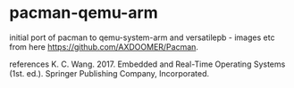 # pacman-qemu-arm
initial port of pacman  to qemu-system-arm and versatilepb - images etc from here https://github.com/AXDOOMER/Pacman.


references
K. C. Wang. 2017. Embedded and Real-Time Operating Systems (1st. ed.). Springer Publishing Company, Incorporated.
